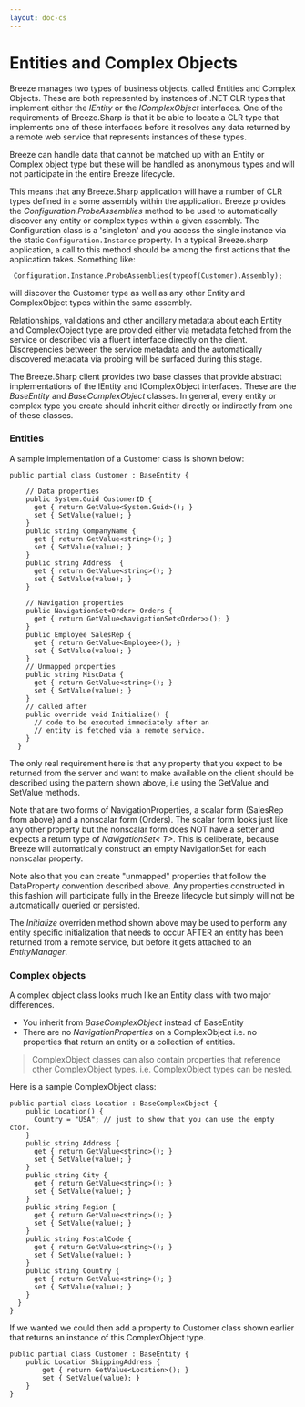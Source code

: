 ```yaml
---
layout: doc-cs
---
```


# Entities and Complex Objects  

Breeze manages two types of business objects, called Entities and Complex Objects. These are both represented by instances of .NET CLR types that implement either the *IEntity* or the *IComplexObject* interfaces.  One of the requirements of Breeze.Sharp is that it be able to locate a CLR type that implements one of these interfaces before it resolves any data returned by a remote web service that represents instances of these types. 

Breeze can handle data that cannot be matched up with an Entity or Complex object type but these will be handled as anonymous types and will not participate in the entire Breeze lifecycle. 

This means that any Breeze.Sharp application will have a number of CLR types defined in a some assembly within the application. Breeze provides the *Configuration.ProbeAssemblies* method to be used to automatically discover any entity or complex types within a given assembly. The Configuration class is a 'singleton' and you access the single instance via the static `Configuration.Instance` property.   In a typical Breeze.sharp application, a call to this method should be among the first actions that the application takes. Something like:
    
     Configuration.Instance.ProbeAssemblies(typeof(Customer).Assembly); 

will discover the Customer type as well as any other Entity and ComplexObject types within the same assembly.    

Relationships, validations and other ancillary metadata about each Entity and ComplexObject type are provided either via metadata fetched from the service or described via a fluent interface directly on the client. Discrepencies between the service metadata and the automatically discovered metadata via probing will be surfaced during this stage. 

The Breeze.Sharp client provides two base classes that provide abstract implementations of the IEntity and IComplexObject interfaces.  These are the *BaseEntity* and *BaseComplexObject* classes.  In general, every entity or complex type you create should inherit either directly or indirectly from one of these classes.

### Entities 

A sample implementation of a Customer class is shown below: 

	public partial class Customer : BaseEntity {
		
 		// Data properties
	    public System.Guid CustomerID {
	      get { return GetValue<System.Guid>(); }
	      set { SetValue(value); }
	    }  
	    public string CompanyName {
	      get { return GetValue<string>(); }
	      set { SetValue(value); }
	    }   
	    public string Address  {
	      get { return GetValue<string>(); }
	      set { SetValue(value); }
	    }
	    
		// Navigation properties
	    public NavigationSet<Order> Orders {
	      get { return GetValue<NavigationSet<Order>>(); }
	    }
	    public Employee SalesRep {
		  get { return GetValue<Employee>(); }
          set { SetValue(value); }
		}
		// Unmapped properties
	    public string MiscData {
		  get { return GetValue<string>(); }
	      set { SetValue(value); }
	    }
	    // called after 
	    public override void Initialize() {
	      // code to be executed immediately after an
		  // entity is fetched via a remote service.
	    }
	  }
	 
The only real requirement here is that any property that you expect to be returned from the server and want to make available on the client should be described using the pattern shown above, i.e using the GetValue<T> and SetValue methods. 

Note that are two forms of NavigationProperties, a scalar form (SalesRep from above) and a nonscalar form (Orders). The scalar form looks just like any other property but the nonscalar form does NOT have a setter and expects a return type of *NavigationSet< T>*.  This is deliberate, because Breeze will automatically construct an empty NavigationSet for each nonscalar property.

Note also that you can create "unmapped" properties that follow the DataProperty convention described above.  Any properties constructed in this fashion will participate fully in the Breeze lifecycle but simply will not be automatically queried or persisted. 

The *Initialize* overriden method shown above may be used to perform any entity specific initialization that needs to occur AFTER an entity has been returned from a remote service, but before it gets attached to an *EntityManager*.    

### Complex objects 

A complex object class looks much like an Entity class with two major differences.

- You inherit from *BaseComplexObject* instead of BaseEntity
- There are no *NavigationProperties* on a ComplexObject i.e. no properties that return an entity or a collection of entities.	
 
> ComplexObject classes can also contain properties that reference other ComplexObject types. i.e. ComplexObject types can be nested. 

Here is a sample ComplexObject class:


    public partial class Location : BaseComplexObject {
        public Location() {
          Country = "USA"; // just to show that you can use the empty ctor.
        }
        public string Address {
          get { return GetValue<string>(); }
          set { SetValue(value); }
        }
        public string City {
          get { return GetValue<string>(); }
          set { SetValue(value); }
        }
        public string Region {
          get { return GetValue<string>(); }
          set { SetValue(value); }
        }
        public string PostalCode {
          get { return GetValue<string>(); }
          set { SetValue(value); }
        }
        public string Country {
          get { return GetValue<string>(); }
          set { SetValue(value); }
        }
      }
    }

If we wanted we could then add a property to Customer class shown earlier that returns an instance of this ComplexObject type.

    public partial class Customer : BaseEntity {
        public Location ShippingAddress {
            get { return GetValue<Location>(); }
            set { SetValue(value); }
        }
    }

